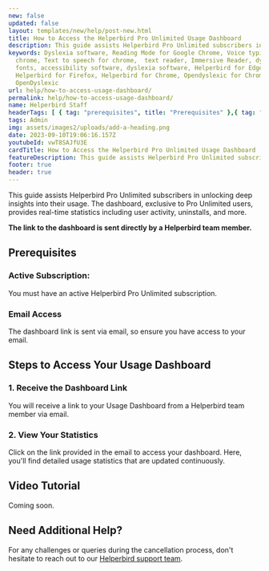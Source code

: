 ```yaml
---
new: false
updated: false
layout: templates/new/help/post-new.html
title: How to Access the Helperbird Pro Unlimited Usage Dashboard
description: This guide assists Helperbird Pro Unlimited subscribers in unlocking deep insights into their usage. The dashboard, exclusive to Pro Unlimited users, provides real-time statistics including user activity, uninstalls, and more. The link to the dashboard is sent directly by a Helperbird team member.
keywords: Dyslexia software, Reading Mode for Google Chrome, Voice typing for
  chrome, Text to speech for chrome,  text reader, Immersive Reader, dyslexia
  fonts, accessibility software, dyslexia software, Helperbird for Edge,
  Helperbird for Firefox, Helperbird for Chrome, Opendyslexic for Chrome,
  OpenDyslexic
url: help/how-to-access-usage-dashboard/
permalink: help/how-to-access-usage-dashboard/
name: Helperbird Staff
headerTags: [ { tag: "prerequisites", title: "Prerequisites" },{ tag: "steps-to-access-your-usage-dashboard", title: "Access Your Usage Dashboard" }]  
tags: Admin
img: assets/images2/uploads/add-a-heading.png
date: 2023-09-10T19:06:16.157Z
youtubeId: vwT8SAJfU3E
cardTitle: How to Access the Helperbird Pro Unlimited Usage Dashboard
featureDescription: This guide assists Helperbird Pro Unlimited subscribers in unlocking deep insights into their usage. The dashboard, exclusive to Pro Unlimited users, provides real-time statistics including user activity, uninstalls, and more. The link to the dashboard is sent directly by a Helperbird team member.
footer: true
header: true
---
```





This guide assists Helperbird Pro Unlimited subscribers in unlocking deep insights into their usage. The dashboard, exclusive to Pro Unlimited users, provides real-time statistics including user activity, uninstalls, and more. 

**The link to the dashboard is sent directly by a Helperbird team member.**

## Prerequisites

### Active Subscription: 

You must have an active Helperbird Pro Unlimited subscription.

### Email Access

The dashboard link is sent via email, so ensure you have access to your email.

## Steps to Access Your Usage Dashboard

### 1. Receive the Dashboard Link
You will receive a link to your Usage Dashboard from a Helperbird team member via email.

### 2. View Your Statistics
Click on the link provided in the email to access your dashboard. Here, you'll find detailed usage statistics that are updated continuously.






## Video Tutorial

Coming soon.



## Need Additional Help?

For any challenges or queries during the cancellation process, don't hesitate to reach out to our [Helperbird support team](https://www.helperbird.com/support).

